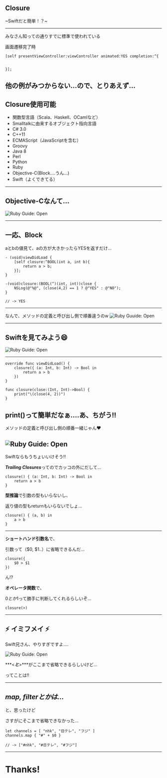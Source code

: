 ## Closure
~Swiftだと簡単！？~
***
みなさん知っての通りすでに標準で使われている

画面遷移完了時

```
[self presentViewController:viewController animated:YES completion:^{


}];
```

他の例がみつからない...ので、とりあえず...
---
## Closure使用可能
* 関数型言語（Scala、Haskell、OCamlなど）
* Smalltalkに由来するオブジェクト指向言語
* C# 3.0
* C++11
* ECMAScript（JavaScriptを含む）
* Groovy
* Java 8
* Perl
* Python
* Ruby
* Objective-C(Block....うん...)
* Swift（よくできてる）
***
## Objective-Cなんて...
![Ruby Guide: Open](http://blogs.c.yimg.jp/res/blog-00-0f/rip3slyme/folder/1204678/04/39095404/img_0?1399960469)
***
## 一応、Block
aとbの値見て、aの方が大きかったらYESを返すだけ...

```
- (void)viewDidLoad {
	[self closure:^BOOL(int a, int b){
		return a > b;
	}];
}

-(void)closure:(BOOL(^)(int, int))close {
	NSLog(@"%@", (close(4,2) == 1 ? @"YES" : @"NO");
}

// -> YES
```
---

なんで、メソッドの定義と呼び出し側で順番違うのw
![Ruby Guuide: Open](http://canadaesl.com/wp-content/uploads/2015/08/canada-toronto-ryugaku-working-holiday-english-kanji-is-so-hard-to-learn-832x350.jpg)

***
## Swiftを見てみよう:smile:

![Ruby Guide: Open](http://www.suzuki.co.uk/cars/configurator/uploads/equipment/image_big/thumb/original/Swift_Web_Resize_CoolWhitePearlMetallic-0.png)
***
```
override func viewDidLoad() {
	closure({ (a: Int, b: Int) -> Bool in
		return a > b
	})
}

func closure(close:(Int, Int)->Bool) {
	print("\(close(4, 2))")
}
```
print()って簡単だなぁ....あ、ちがう‼︎
---
メソッドの定義と呼び出し側の順番一緒じゃん:heart:

![Ruby Guide: Open](http://iiko-movie.com/index/img/img.jpg)
---
Swiftならもうちょいいけそう‼︎

***Trailing Closures***ってのでカッコの外にだして...

```
closure() { (a: Int, b: Int) -> Bool in
	return a > b
}
```

**型推論**で引数の型もいらないし、

返り値の型もreturnもいらないでしょ...

```
closure() { (a, b) in
	a > b
}
```
---
**ショートハンド引数名**で、

引数って（$0, $1..）に省略できるんだ...

```
closure({
	$0 > $1
})
```
ん!?

**オペレータ関数**で、

$0とか$1って勝手に判断してくれるらしいぞ...

```
closure(>)
```
***
## :zap: イミフメイ :zap:
Swift兄さん、やりすぎですよ....

![Ruby Guide: Open](http://cdn-ak.f.st-hatena.com/images/fotolife/r/room_42/20091007/20091007033139.jpg)

***<***と***>***がここまで省略できるらしいけど...

ってことは‼︎
***
***map, filterとかは...***
---
と、思ったけど

さすがにそこまで省略できなかった...

```
let channels = [ "nhk", "日テレ", "フジ" ]
channels.map { "#" + $0 }

// -> ["#nhk", "#日テレ", "#フジ"]
```
***
# Thanks!


